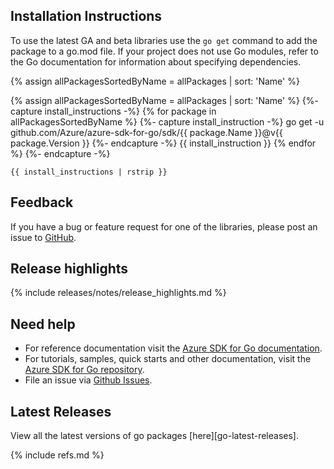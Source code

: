 ## Installation Instructions

To use the latest GA and beta libraries use the `go get` command to add the package to a go.mod file. If your project does not use Go modules, refer to the Go documentation for information about specifying dependencies.

{% assign allPackagesSortedByName = allPackages | sort: 'Name' %}

{% assign allPackagesSortedByName = allPackages | sort: 'Name' %}
{%- capture install_instructions -%}
{% for package in allPackagesSortedByName %}
    {%- capture install_instruction -%}
    go get -u github.com/Azure/azure-sdk-for-go/sdk/{{ package.Name }}@v{{ package.Version }}
    {%- endcapture -%}
    {{ install_instruction }}
{% endfor %}
{%- endcapture -%}

```
{{ install_instructions | rstrip }}
```

## Feedback

If you have a bug or feature request for one of the libraries, please post an issue to [GitHub](https://github.com/azure/azure-sdk-for-go/issues).

## Release highlights

{% include releases/notes/release_highlights.md %}

## Need help

- For reference documentation visit the [Azure SDK for Go documentation](https://pkg.go.dev/github.com/Azure/azure-sdk-for-go/).
- For tutorials, samples, quick starts and other documentation, visit the [Azure SDK for Go repository](https://github.com/azure/azure-sdk-for-go/).
- File an issue via [Github Issues](https://github.com/Azure/azure-sdk-for-go/issues/new/choose).

## Latest Releases

View all the latest versions of go packages [here][go-latest-releases].

{% include refs.md %}
